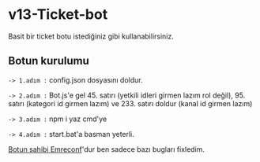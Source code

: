 # v13-Ticket-bot

Basit bir ticket botu istediğiniz gibi kullanabilirsiniz.


## Botun kurulumu
`-> 1.adım :` config.json dosyasını doldur. 

`-> 2.adım :` Bot.js'e gel 45. satırı (yetkili idleri girmen lazım rol değil), 95. satırı (kategori id girmen lazım) ve 233. satırı doldur (kanal id girmen lazım)

`-> 3.adım :` npm i yaz cmd'ye

`-> 4.adım :` start.bat'a basman yeterli.

[Botun sahibi Emreconf](https://instagram.com/emreconf)'dur ben sadece bazı bugları fixledim.
